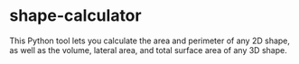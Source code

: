 # shape-calculator

This Python tool lets you calculate the area and perimeter of any 2D shape, as well as the volume, lateral area, and total surface area of any 3D shape.

